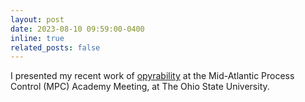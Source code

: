 ```yaml
---
layout: post
date: 2023-08-10 09:59:00-0400
inline: true
related_posts: false
---
```


I presented my recent work of [opyrability](https://codes-group.github.io/opyrability/) at the Mid-Atlantic Process Control (MPC) Academy Meeting, at The Ohio State University.